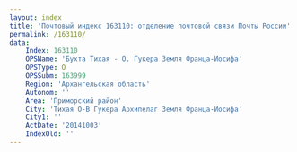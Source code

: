 ```yaml
---
layout: index
title: 'Почтовый индекс 163110: отделение почтовой связи Почты России'
permalink: /163110/
data:
    Index: 163110
    OPSName: 'Бухта Тихая - О. Гукера Земля Франца-Иосифа'
    OPSType: О
    OPSSubm: 163999
    Region: 'Архангельская область'
    Autonom: ''
    Area: 'Приморский район'
    City: 'Тихая О-В Гукера Архипелаг Земля Франца-Иосифа'
    City1: ''
    ActDate: '20141003'
    IndexOld: ''
---
```

